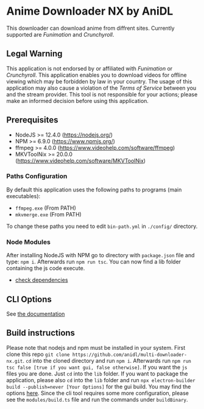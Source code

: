 # Anime Downloader NX by AniDL

This downloader can download anime from diffrent sites. Currently supported are *Funimation* and *Crunchyroll*.

## Legal Warning

This application is not endorsed by or affiliated with *Funimation* or *Crunchyroll*. This application enables you to download videos for offline viewing which may be forbidden by law in your country. The usage of this application may also cause a violation of the *Terms of Service* between you and the stream provider. This tool is not responsible for your actions; please make an informed decision before using this application.

## Prerequisites

* NodeJS >= 12.4.0 (https://nodejs.org/)
* NPM >= 6.9.0 (https://www.npmjs.org/)
* ffmpeg >= 4.0.0 (https://www.videohelp.com/software/ffmpeg)
* MKVToolNix >= 20.0.0 (https://www.videohelp.com/software/MKVToolNix)

### Paths Configuration

By default this application uses the following paths to programs (main executables):
* `ffmpeg.exe` (From PATH)
* `mkvmerge.exe` (From PATH)

To change these paths you need to edit `bin-path.yml` in `./config/` directory.

### Node Modules

After installing NodeJS with NPM go to directory with `package.json` file and type: `npm i`. Afterwards run `npm run tsc`. You can now find a lib folder containing the js code execute.
* [check dependencies](https://david-dm.org/anidl/funimation-downloader-nx)

## CLI Options
See [the documentation](https://github.com/sterben-Dev10/multi-downloader-nx/blob/master/docs/DOCUMENTATION.md)

## Build instructions

Please note that nodejs and npm must be installed in your system.
First clone this repo `git clone https://github.com/anidl/multi-downloader-nx.git`.
`cd` into the cloned directory and run `npm i`.
Afterwards run `npm run tsc false [true if you want gui, false otherwise]`.
If you want the `js` files you are done. Just `cd` into the `lib` folder.
If you want to package the application, please also `cd` into the `lib` folder and run `npx electron-builder build --publish=never [Your Options]` for the gui build. You may find the options [here](https://www.electron.build/cli).
Since the cli tool requires some more configuration, please see the `modules/build.ts` file and run the commands under `buildBinary`.
